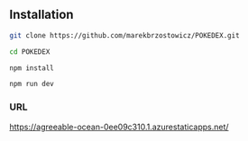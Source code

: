 ## Installation
```bash
git clone https://github.com/marekbrzostowicz/POKEDEX.git
```
```bash
cd POKEDEX
```
```bash
npm install
```
```bash
npm run dev
```

### URL 
https://agreeable-ocean-0ee09c310.1.azurestaticapps.net/
